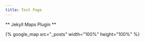 ```yaml
---
title: Test Page
---
```


** Jekyll Maps Plugin **

{% google_map src="_posts" width="100%" height="100%" %}
